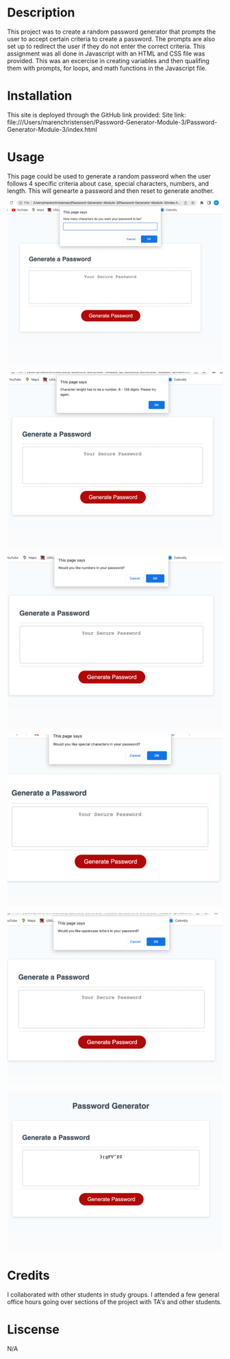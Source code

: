 # Description 
This project was to create a random password generator that prompts the user to accept certain criteria to create a password. The prompts are also set up to redirect the user if they do not enter the correct criteria. This assignment was all done in Javascript with an HTML and CSS file was provided. This was an excercise in creating variables and then qualifing them with prompts, for loops, and math functions in the Javascript file. 

# Installation 
This site is deployed through the GitHub link provided:
Site link: file:///Users/marenchristensen/Password-Generator-Module-3/Password-Generator-Module-3/index.html

# Usage
This page could be used to generate a random password when the user follows 4 specific criteria about case, special characters, numbers, and length. This will genearte a password and then reset to generate another. 

![Passwrod length prompt](assets/Screenshot%202023-05-17%20at%2011.22.34%20AM.png)

![Redirect Prompt when character length is not correct](assets/Screenshot%202023-05-17%20at%2011.22.44%20AM.png)

![Criteria prompt](assets/Screenshot%202023-05-17%20at%203.38.49%20PM.png)

![Special characters prompt](assets/Screenshot%202023-05-17%20at%203.38.36%20PM.png)

![Case prompt](assets/Screenshot%202023-05-17%20at%203.38.15%20PM.png)

![Password returned](assets/Screenshot%202023-05-17%20at%203.38.57%20PM.png)

# Credits
I collaborated with other students in study groups. I attended a few general office hours going over sections of the project with TA's and other students. 

# Liscense 
N/A